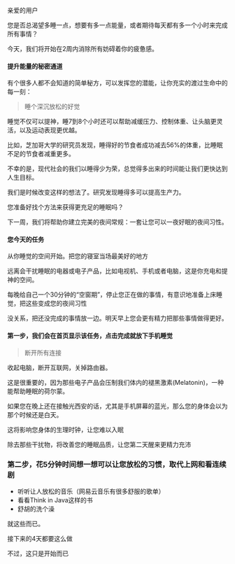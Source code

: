 亲爱的用户

您是否总渴望多睡一点，想要有多一点能量，或者期待每天都有多一个小时来完成所有事情？

今天，我们将开始在2周内消除所有妨碍着你的疲惫感。

#### 提升能量的秘密通道

有个很多人都不会知道的简单秘方，可以发挥您的潜能，让你充实的渡过生命中的每一刻：

> 睡个深沉放松的好觉

睡觉不仅可以提神，睡7到8个小时还可以帮助减缓压力、控制体重、让头脑更灵活，以及运动表现更优越。

比如，芝加哥大学的研究员发现，睡得好的节食者成功减去56%的体重，比睡眠不足的节食者减重更多。

不幸的是，现代社会的我们以睡得少为荣，总觉得多出来的时间能让我们更快达到人生目标。

我们是时候改变这样的想法了。研究发现睡得多可以提高生产力。

您准备好找个方法来获得更充足的睡眠吗？

下一周，我们将帮助你建立完美的夜间常规：一套让您可以一夜好眠的夜间习性。

#### 您今天的任务

从你睡觉的空间开始。把您的寝室当场最美好的地方

远离会干扰睡眠的电器或电子产品，比如电视机、手机或者电脑，这是你充电和提神的空间。

每晚给自己一个30分钟的“空窗期”，停止您正在做的事情，有意识地准备上床睡觉，把这些变成您的夜间习性

没关系，把还没完成的事情放一边。明天早上您会更有精力把那些事情做得更好。

#### 第一步，我们会在首页显示该任务，点击完成就放下手机睡觉

> 断开所有连接

收起电脑，断开互联网，关掉路由器。

这是很重要的，因为那些电子产品会压制我们体内的褪黑激素(Melatonin)，一种能帮助睡眠的荷尔蒙。

如果您在晚上还在接触光西安的话，尤其是手机屏幕的蓝光，那么您的身体会以为那个时候还是白天。

这将影响您身体的生理时钟，让您难以入眠

除去那些干扰物，将改善您的睡眠品质，让您第二天醒来更精力充沛

### 第二步，花5分钟时间想一想可以让您放松的习惯，取代上网和看连续剧

* 听听让人放松的音乐（网易云音乐有很多舒服的歌单）
* 看看Think in Java这样的书
* 舒胡的洗个澡

就这些而已。

接下来的4天都要这么做

不过，这只是开始而已


